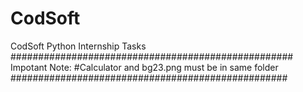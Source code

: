 # CodSoft
CodSoft Python Internship Tasks
###################################################
Impotant Note:
#Calculator and bg23.png must be in same folder
##################################################
